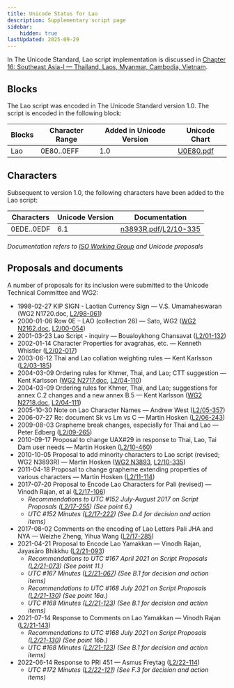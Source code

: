 ```yaml
---
title: Unicode Status for Lao
description: Supplementary script page
sidebar:
    hidden: true
lastUpdated: 2025-09-29
---
```


In The Unicode Standard, Lao script implementation is discussed in [Chapter 16: Southeast Asia-I — Thailand, Laos, Myanmar, Cambodia, Vietnam](https://www.unicode.org/versions/latest/core-spec/chapter-16/#G10988).

## Blocks

The Lao script was encoded in The Unicode Standard version 1.0. The script is encoded in the following block:

| Blocks | Character Range | Added in Unicode Version | Unicode Chart |
| ------ | --------------- | ------------------------ | ------------- |
| Lao | 0E80..0EFF | 1.0 | [U0E80.pdf](http://www.unicode.org/charts/PDF/U0E80.pdf) |

## Characters

Subsequent to version 1.0, the following characters have been added to the Lao script:

| Characters | Unicode Version | Documentation |
| ---------- | --------------- | ------------- |
| 0EDE..0EDF | 6.1 | [n3893R.pdf](https://www.unicode.org/wg2/docs/n3893.pdf)/[L2/10-335](http://www.unicode.org/cgi-bin/GetMatchingDocs.pl?L2/10-335) |

_Documentation refers to [ISO Working Group](https://www.unicode.org/wg2/) and Unicode proposals_

## Proposals and documents

A number of proposals for its inclusion were submitted to the Unicode Technical Committee and WG2:
- 1998-02-27 KIP SIGN - Laotian Currency Sign — V.S. Umamaheswaran (WG2 N1720.doc, [L2/98-061](http://www.unicode.org/L2/L1998/98061.pdf))
- 2000-01-06 Row 0E – LAO (collection 26) — Sato,  WG2 ([WG2 N2162.doc](https://www.unicode.org/wg2/docs/n2162.doc), [L2/00-054](http://www.unicode.org/cgi-bin/GetMatchingDocs.pl?L2/00-054))
- 2001-03-23 Lao Script - inquiry — Boualoykhong Chansavat ([L2/01-132](http://www.unicode.org/cgi-bin/GetMatchingDocs.pl?L2/01-132))
- 2002-01-14 Character Properties for avagrahas, etc. — Kenneth Whistler ([L2/02-017](http://www.unicode.org/cgi-bin/GetMatchingDocs.pl?L2/02-017))
- 2003-06-12 Thai and Lao collation weighting rules — Kent Karlsson ([L2/03-185](http://www.unicode.org/cgi-bin/GetMatchingDocs.pl?L2/03-185))
- 2004-03-09 Ordering rules for Khmer, Thai, and Lao; CTT suggestion — Kent Karlsson ([WG2 N2717.doc](https://www.unicode.org/wg2/docs/n2717.doc), [L2/04-110](http://www.unicode.org/cgi-bin/GetMatchingDocs.pl?L2/04-110))
- 2004-03-09 Ordering rules for Khmer, Thai, and Lao; suggestions for annex C.2 changes and a new annex B.5 — Kent Karlsson ([WG2 N2718.doc](https://www.unicode.org/wg2/docs/n2718.doc), [L2/04-111](http://www.unicode.org/cgi-bin/GetMatchingDocs.pl?L2/04-111))
- 2005-10-30 Note on Lao Character Names — Andrew West ([L2/05-357](http://www.unicode.org/cgi-bin/GetMatchingDocs.pl?L2/05-357))
- 2006-07-27 Re: document Sk vs Lm vs C — Martin Hosken ([L2/06-243](http://www.unicode.org/cgi-bin/GetMatchingDocs.pl?L2/06-243))
- 2009-08-03 Grapheme break changes, especially for Thai and Lao — Peter Edberg ([L2/09-265](http://www.unicode.org/cgi-bin/GetMatchingDocs.pl?L2/09-265))
- 2010-09-17 Proposal to change UAX#29 in response to Thai, Lao, Tai Dam user needs — Martin Hosken ([L2/10-460](http://www.unicode.org/cgi-bin/GetMatchingDocs.pl?L2/10-460))
- 2010-10-05 Proposal to add minority characters to Lao script (revised; WG2 N3893R) — Martin Hosken  ([WG2 N3893](https://www.unicode.org/wg2/docs/n3893.pdf), [L2/10-335](http://www.unicode.org/cgi-bin/GetMatchingDocs.pl?L2/10-335))
- 2011-04-18 Proposal to change grapheme extending properties of various characters — Martin Hosken  ([L2/11-114](http://www.unicode.org/cgi-bin/GetMatchingDocs.pl?L2/11-114))
- 2017-07-20 Proposal to Encode Lao Characters for Pali (revised) — Vinodh Rajan, et al ([L2/17-106](http://www.unicode.org/cgi-bin/GetMatchingDocs.pl?L2/17-106))
  - _Recommendations to UTC #152 July-August 2017 on Script Proposals ([L2/17-255](http://www.unicode.org/cgi-bin/GetMatchingDocs.pl?L2/17-255)) (See point 6.)_
  - _UTC #152 Minutes ([L2/17-222](http://www.unicode.org/L2/L2017/17222.htm)) (See D.4 for decision and action items)_
- 2017-08-02 Comments on the encoding of Lao Letters Pali JHA and NYA — Weizhe Zheng, Yihua Wang ([L2/17-285](http://www.unicode.org/cgi-bin/GetMatchingDocs.pl?L2/17-285))
- 2021-04-21 Proposal to Encode Lao Yamakkan — Vinodh Rajan, Jayasāro Bhikkhu ([L2/21-093](http://www.unicode.org/cgi-bin/GetMatchingDocs.pl?L2/21-093))
  - _Recommendations to UTC #167 April 2021 on Script Proposals ([L2/21-073](http://www.unicode.org/L2/L2021/21073-script-adhoc-rept.pdf)) (See point 11.)_
  - _UTC #167 Minutes ([L2/21-067](https://www.unicode.org/L2/L2021/21066.htm)) (See B.1 for decision and action items)_
  - _Recommendations to UTC #168 July 2021 on Script Proposals ([L2/21-130](http://www.unicode.org/L2/L2021/21130-script-adhoc-rept.pdf)) (See point 16a.)_
  - _UTC #168 Minutes ([L2/21-123](http://www.unicode.org/L2/L2021/21123.htm)) (See B.1 for decision and action items)_
- 2021-07-14 Response to Comments on Lao Yamakkan — Vinodh Rajan ([L2/21-143](http://www.unicode.org/cgi-bin/GetMatchingDocs.pl?L2/21-143))
  - _Recommendations to UTC #168 July 2021 on Script Proposals ([L2/21-130](http://www.unicode.org/L2/L2021/21130-script-adhoc-rept.pdf)) (See point 16b.)_
  - _UTC #168 Minutes ([L2/21-123](http://www.unicode.org/L2/L2021/21123.htm)) (See B.1 for decision and action items)_
- 2022-06-14 Response to PRI 451 — Asmus Freytag ([L2/22-114](http://www.unicode.org/cgi-bin/GetMatchingDocs.pl?L2/22-114))
  - _UTC #172 Minutes ([L2/22-121](https://www.unicode.org/L2/L2022/22121.htm)) (See F.3 for decision and action items)_
